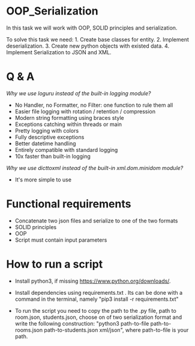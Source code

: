 # OOP_Serialization

<p> In this task we will work with OOP, SOLID
principles and serialization.</p>

<p> To solve this task we need:
1. Create base classes for entity.
2. Implement deserialization. 
3. Create new python objects with existed data.
4. Implement Serialization to JSON and XML.</p>


# Q & A

*<p> Why we use loguru instead of
the built-in logging module? </p>*

- No Handler, no Formatter, no Filter:
  one function to rule them all
- Easier file logging with rotation / retention / compression
- Modern string formatting using braces style
- Exceptions catching within threads or main
- Pretty logging with colors
- Fully descriptive exceptions
- Better datetime handling
- Entirely compatible with standard logging
- 10x faster than built-in logging

*<p> Why we use dicttoxml instead of
the built-in xml.dom.minidom module? </p>*

- It's more simple to use

# Functional requirements

- Concatenate two json files and serialize to
  one of the two formats
- SOLID principles
- OOP
- Script must contain input parameters

# How to run a script

- Install python3, if missing
  https://www.python.org/downloads/.

- Install dependencies using requirements.txt . 
  Its can be done with a command in the terminal,
  namely "pip3 install -r requirements.txt"

- To run the script
  you need to copy the path to the .py file,
  path to room.json, students.json, choose on of
  two serialization format and 
  write the following 
  construction: "python3 path-to-file
  path-to-rooms.json path-to-students.json xml/json", 
  where path-to-file is your path.
